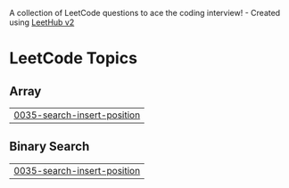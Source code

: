 A collection of LeetCode questions to ace the coding interview! - Created using [LeetHub v2](https://github.com/arunbhardwaj/LeetHub-2.0)
<!---LeetCode Topics Start-->
# LeetCode Topics
## Array
|  |
| ------- |
| [0035-search-insert-position](https://github.com/vindhyachaloo/DSA/tree/master/0035-search-insert-position) |
## Binary Search
|  |
| ------- |
| [0035-search-insert-position](https://github.com/vindhyachaloo/DSA/tree/master/0035-search-insert-position) |
<!---LeetCode Topics End-->